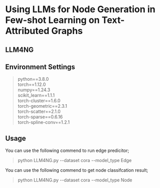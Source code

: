 # Using LLMs for Node Generation in Few-shot Learning on Text-Attributed Graphs

## LLM4NG

## Environment Settings
> python==3.8.0 \
> torch==1.12.0 \
> numpy==1.24.3 \
> scikit_learn==1.1.1 \
> torch-cluster==1.6.0 \
> torch-geometric==2.3.1 \
> torch-scatter==2.1.0 \
> torch-sparse==0.6.16 \
> torch-spline-conv==1.2.1 


## Usage

You can use the following commend to run edge predicitor;  

> python LLM4NG.py --dataset cora --model_type Edge

You can use the following commend to get node classifcation result;  

> python LLM4NG.py --dataset cora --model_type Node

